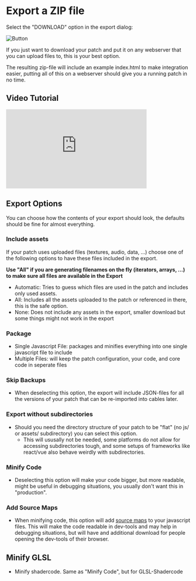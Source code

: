 # Export a ZIP file

Select the "DOWNLOAD" option in the export dialog:

![Button](../img/export_zip.png)

If you just want to download your patch and put it on any webserver that you can upload files to, this
is your best option.

The resulting zip-file will include an example index.html to make integration easier, putting all of this
on a webserver should give you a running patch in no time.

## Video Tutorial
<iframe width="384" height="216" src="https://www.youtube.com/embed/B4M9FddXk1I" title=".Zip Export - Byte Size" frameborder="0" allow="accelerometer; autoplay; clipboard-write; encrypted-media; gyroscope; picture-in-picture" allowfullscreen></iframe>

## Export Options

You can choose how the contents of your export should look, the defaults should be fine for almost everything.

### Include assets

If your patch uses uploaded files (textures, audio, data, ...) choose one of the following options to have
these files included in the export.

**Use "All" if you are generating filenames on the fly (iterators, arrays, ...) to make sure all files are available in the Export**

- Automatic: Tries to guess which files are used in the patch and includes only used assets.
- All: Includes all the assets uploaded to the patch or referenced in there, this is the safe option.
- None: Does not include any assets in the export, smaller download but some things might not work in the export

### Package

- Single Javascript File: packages and minifies everything into one single javascript file to include
- Multiple Files: will keep the patch configuration, your code, and core code in seperate files

### Skip Backups

- When deselecting this option, the export will include JSON-files for all the versions of your patch that can be re-imported into cables later.

### Export without subdirectories

- Should you need the directory structure of your patch to be "flat" (no js/ or assets/ subdirectory) you can select this option.
    - This will ususally not be needed, some platforms do not allow for accessing subdirectories tough, and some setups of frameworks like react/vue also behave weirdly with subdirectories.

### Minify Code

- Deselecting this option will make your code bigger, but more readable, might be useful in debugging situations, you usually don't want this in "production".

### Add Source Maps

- When minifying code, this option will add [source maps](https://developer.chrome.com/blog/sourcemaps) to your javascript files.
  This will make the code readable in dev-tools and may help in debugging situations, but will have and additional download for
  people opening the dev-tools of their browser.

## Minify GLSL

- Minify shadercode. Same as "Minify Code", but for GLSL-Shadercode
